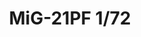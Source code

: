 ---
layout: product
title: "MiG-21PF 1/72"
price: "2300" 
desc: "AKCIJA"
img_path: "/assets/img/70143.webp"
brand: "N/A"
available: true
special_offer: false
new: false
soon: true
cat: "099999"
subcat: "099999"
subsubcat: "099999"
sifra: "70143"
popular: false
---